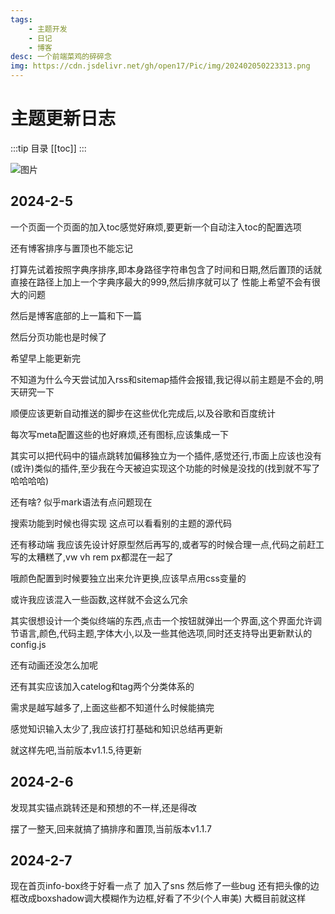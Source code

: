 ```yaml
---
tags: 
    - 主题开发
    - 日记
    - 博客
desc: 一个前端菜鸡的碎碎念
img: https://cdn.jsdelivr.net/gh/open17/Pic/img/202402050223313.png
---
```


# 主题更新日志
:::tip 目录
[[toc]]
:::

![图片](https://cdn.jsdelivr.net/gh/open17/Pic/img/202402050223313.png)

## 2024-2-5
一个页面一个页面的加入toc感觉好麻烦,要更新一个自动注入toc的配置选项

还有博客排序与置顶也不能忘记

打算先试着按照字典序排序,即本身路径字符串包含了时间和日期,然后置顶的话就直接在路径上加上一个字典序最大的999,然后排序就可以了 性能上希望不会有很大的问题

然后是博客底部的上一篇和下一篇

然后分页功能也是时候了

希望早上能更新完

不知道为什么今天尝试加入rss和sitemap插件会报错,我记得以前主题是不会的,明天研究一下

顺便应该更新自动推送的脚步在这些优化完成后,以及谷歌和百度统计

每次写meta配置这些的也好麻烦,还有图标,应该集成一下

其实可以把代码中的锚点跳转加偏移独立为一个插件,感觉还行,市面上应该也没有(或许)类似的插件,至少我在今天被迫实现这个功能的时候是没找的(找到就不写了哈哈哈哈)

还有啥? 似乎mark语法有点问题现在

搜索功能到时候也得实现 这点可以看看别的主题的源代码

还有移动端 
我应该先设计好原型然后再写的,或者写的时候合理一点,代码之前赶工写的太糟糕了,vw vh rem px都混在一起了

哦颜色配置到时候要独立出来允许更换,应该早点用css变量的

或许我应该混入一些函数,这样就不会这么冗余

其实很想设计一个类似终端的东西,点击一个按钮就弹出一个界面,这个界面允许调节语言,颜色,代码主题,字体大小,以及一些其他选项,同时还支持导出更新默认的config.js

还有动画还没怎么加呢

还有其实应该加入catelog和tag两个分类体系的

需求是越写越多了,上面这些都不知道什么时候能搞完

感觉知识输入太少了,我应该打打基础和知识总结再更新

就这样先吧,当前版本v1.1.5,待更新

## 2024-2-6
发现其实锚点跳转还是和预想的不一样,还是得改

摆了一整天,回来就搞了搞排序和置顶,当前版本v1.1.7

## 2024-2-7
现在首页info-box终于好看一点了
加入了sns
然后修了一些bug
还有把头像的边框改成boxshadow调大模糊作为边框,好看了不少(个人审美)
大概目前就这样

